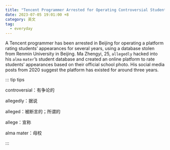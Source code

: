 ```yaml
---
title: "Tencent Programmer Arrested for Operating Controversial Student Appearance Rating Platform"
date: 2023-07-05 19:01:00 +8
category: 英文
tag:
  - everyday
---
```


A Tencent programmer has been arrested in Beijing for operating a platform rating students’ appearances for several years, using a database stolen from Renmin University in Beijing. Ma Zhengyi, 25, `allegedly` hacked into his `alma` `mater`’s student database and created an online platform to rate students’ appearances based on their official school photo. His social media posts from 2020 suggest the platform has existed for around three years.

::: tip tips

controversial：有争论的

allegedly：据说

alleged：被断言的；所谓的

allege：宣称

alma mater：母校

:::
